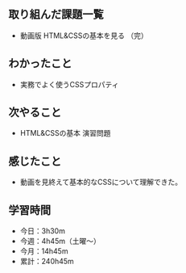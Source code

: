  ## 取り組んだ課題一覧
- 動画版 HTML&CSSの基本を見る （完）
## わかったこと
- 実務でよく使うCSSプロパティ    
## 次やること
- HTML&CSSの基本 演習問題
## 感じたこと
- 動画を見終えて基本的なCSSについて理解できた。
## 学習時間
- 今日：3h30m
- 今週：4h45m（土曜〜）
- 今月：14h45m
- 累計：240h45m